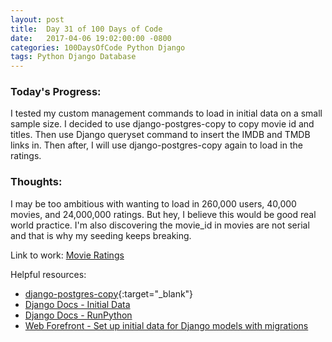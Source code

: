 ```yaml
---
layout: post
title:  Day 31 of 100 Days of Code
date:   2017-04-06 19:02:00:00 -0800
categories: 100DaysOfCode Python Django
tags: Python Django Database
---
```


### Today's Progress:
I tested my custom management commands to load in initial data on a small sample size. I decided to use django-postgres-copy to copy movie id and titles. Then use Django queryset command to insert the IMDB and TMDB links in. Then after, I will use django-postgres-copy again to load in the ratings.

### Thoughts:
I may be too ambitious with wanting to load in 260,000 users, 40,000 movies, and 24,000,000 ratings. But hey, I believe this would be good real world practice. I'm also discovering the movie_id in movies are not serial and that is why my seeding keeps breaking.

Link to work: [Movie Ratings](https://github.com/yenly/django_movie_ratings)

Helpful resources:
* [django-postgres-copy](https://django-postgres-copy.readthedocs.io/en/latest/){:target="_blank"}
* [Django Docs - Initial Data](https://docs.djangoproject.com/en/1.10/howto/initial-data/)
* [Django Docs - RunPython](https://docs.djangoproject.com/en/1.10/ref/migration-operations/#django.db.migrations.operations.RunPython)
* [Web Forefront - Set up initial data for Django models with migrations](https://www.webforefront.com/django/setupinitialdatadjangomodels.html)
